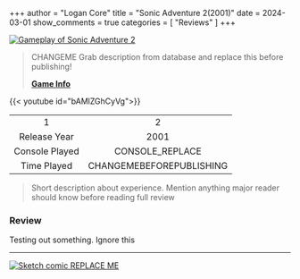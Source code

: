 +++
author = "Logan Core"
title = "Sonic Adventure 2(2001)"
date = 2024-03-01
show_comments = true
categories = [
	"Reviews"
]
+++



[![Gameplay of Sonic Adventure 2](/images/core_game_database/test_gameplay.webp)](/images/core_game_database/test_gameplay.webp)

> CHANGEME Grab description from database and replace this before publishing!
>
> **[Game Info](https://www.mobygames.com/game/4455/sonic-adventure-2/)**

{{< youtube id="bAMlZGhCyVg">}}

|||
|:-:|:-:|
|1|2
| Release Year   | 2001
| Console Played     | CONSOLE_REPLACE
| Time Played     | CHANGEMEBEFOREPUBLISHING

> Short description about experience. Mention anything major reader should know before reading full review

### Review

Testing out something. Ignore this

---

[![Sketch comic REPLACE ME](/images/test_image.webp)](/images/test_image.webp)
